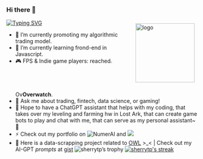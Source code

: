 ### Hi there :wave:
[![Typing SVG](https://readme-typing-svg.herokuapp.com?size=19&color=2C7CF7&center=true&lines=Welcome+to+Sherry's+Github+Profile)](https://git.io/typing-svg)
<img src="https://github-readme-stats.vercel.app/api?username=sherrytp&show_icons=true" alt="logo" height="155" align="right" style="margin: 10px; margin-bottom: 20px;" />

- 🔭 I’m currently promoting my algorithmic trading model.
- 📖 I’m currently learning frond-end in Javascript.
- 🎮 FPS & Indie game players: reached<img src='https://www.kindpng.com/picc/m/204-2043933_overwatch-diamond-rank-png-transparent-png.png' height="2%" width='3%'>Ov**Overwatch**.
- 💬 Ask me about trading, fintech, data science, or gaming! 
- 🤖 Hope to have a ChatGPT assistant that helps with my coding, that takes over my leveling and farming hw in Lost Ark, that can create game bots to play and chat with me, that can serve as my personal assistant~💃 
- ⚡ Check out my portfolio on ![NumerAI](https://img.shields.io/badge/NumerAI-5%20medals-black) and 
  <a href="https://www.kaggle.com/sherrytp">
    <img src="https://img.shields.io/badge/Kaggle-Dataset%20Expert-purple?logo=kaggle&logoColor=blue&style=for-the-badge"/>
  </a>
- 🌱 Here is a data-scrapping project related to [OWL](https://www.kaggle.com/datasets/sherrytp/overwatch-league-stats-lab) >_< |   Check out my AI-GPT *prompts* at [gist](https://gist.github.com/sherrytp) 
![sherrytp’s trophy](https://github-profile-trophy.vercel.app/?username=sherrytp&theme=dracula&title=Commit,Followers,PullRequest,Repositories)
[![sherrytp's streak](http://github-readme-streak-stats.herokuapp.com?user=sherrytp&theme=dark&background=000000)](https://git.io/streak-stats)

<!--
**sherrytp/sherrytp** is a :sparkles: _special_ :sparkles: repository because its `README.md` (this file) appears on your GitHub profile.
Here are some ideas to get you started:
- :thinking_face: I’m looking for help with ...
- :smile: Fun fact: ...
<p><pre align="center">
[![Top Languages](https://github-readme-stats.vercel.app/api/top-langs/?username=sherrytp)
![Stats](https://github-readme-stats.vercel.app/api?username=sherrytp&show_icons=true)
<a href="https://metrics.lecoq.io/about/sherrytp"><img src="metrics-base.svg" align="left" width="47.5%"></img></a>
<a href="https://metrics.lecoq.io/about/sherrytp"><img src="metrics-achievements.svg" align="left" width="47.5%"></img></a>
